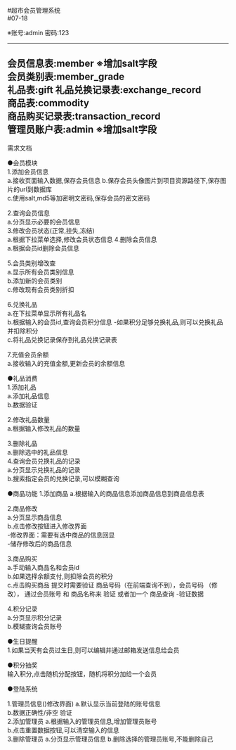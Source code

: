 #超市会员管理系统  
#07-18

※账号:admin 密码:123  

---------------------------------  
会员信息表:member ※增加salt字段  
会员类别表:member_grade  
礼品表:gift 
礼品兑换记录表:exchange_record  
商品表:commodity  
商品购买记录表:transaction_record  
管理员账户表:admin   ※增加salt字段  
---------------------------------  

需求文档  

●会员模块  
1.添加会员信息  
 a.接收页面输入数据,保存会员信息
 b.保存会员头像图片到项目资源路径下,保存图片的url到数据库  
 c.使用salt,md5等加密明文密码,保存会员的密文密码  
 
2.查询会员信息  
 a.分页显示必要的会员信息  
3.修改会员状态(正常,挂失,冻结)  
 a.根据下拉菜单选择,修改会员状态信息 
4.删除会员信息  
 a.根据会员id删除会员信息  
 
5.会员类别增改查  
 a.显示所有会员类别信息  
 b.添加新的会员类别  
 c.修改现有会员类别折扣  
 
6.兑换礼品  
 a.在下拉菜单显示所有礼品名  
 b.根据输入的会员id,查询会员积分信息
  -如果积分足够兑换礼品,则可以兑换礼品并扣除积分  
 c.将礼品兑换记录保存到礼品兑换记录表  
 
7.充值会员余额  
 a.接收输入的充值金额,更新会员的余额信息  
 
●礼品消费  
1.添加礼品  
 a.添加礼品信息  
 b.数据验证  
 
2.修改礼品数量  
 a.根据输入修改礼品的数量  
 
3.删除礼品  
 a.删除选中的礼品信息  
4.查询会员兑换礼品的记录  
 a.分页显示兑换礼品的记录  
 b.搜索指定会员的兑换记录,可以模糊查询  

●商品功能 
1.添加商品
 a.根据输入的商品信息添加商品信息到商品信息表  
 
2.商品修改  
 a.分页显示商品信息  
 b.点击修改按钮进入修改界面  
  -修改界面：需要有选中商品的信息回显  
  -储存修改后的商品信息  
  
3.商品购买  
 a.手动输入商品名和会员id  
 b.如果选择余额支付,则扣除会员的积分  
 c.点击购买商品  提交时需要验证  商品号码（在前端查询不到），会员号码 （修改），
   通过会员账号 和 商品名称来 验证 或者加一个 商品查询
  -验证数据  
  
4.积分记录  
 a.分页显示积分记录  
 b.模糊查询会员账号  

●生日提醒  
 1.如果当天有会员过生日,则可以编辑并通过邮箱发送信息给会员  

●积分抽奖  
 输入积分,点击随机分配按钮，随机将积分加给一个会员  

●登陆系统  

1.管理员信息()修改界面) 
 a.默认显示当前登陆的账号信息  
 b.数据正确性/非空 验证  
2.添加管理员
 a.根据输入的管理员信息,增加管理员账号  
 b.点击重置数据按钮,可以清空输入的信息  
3.删除管理员
 a.分页显示管理员信息
 b.删除选择的管理员账号,不能删除自己   
